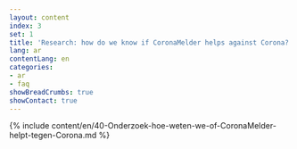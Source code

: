 ```yaml
---
layout: content
index: 3
set: 1
title: 'Research: how do we know if CoronaMelder helps against Corona?' 
lang: ar
contentLang: en
categories:
- ar
- faq
showBreadCrumbs: true
showContact: true
---
```

{% include content/en/40-Onderzoek-hoe-weten-we-of-CoronaMelder-helpt-tegen-Corona.md %}
 